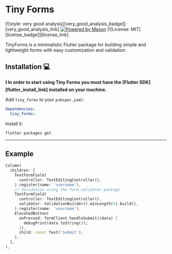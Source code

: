 # Tiny Forms

[![style: very good analysis][very_good_analysis_badge]][very_good_analysis_link]
[![Powered by Mason](https://img.shields.io/endpoint?url=https%3A%2F%2Ftinyurl.com%2Fmason-badge)](https://github.com/felangel/mason)
[![License: MIT][license_badge]][license_link]

TinyForms is a minimalistic Flutter package for building simple and lightweight forms with easy customization and validation.

## Installation 💻

**❗ In order to start using Tiny Forms you must have the [Flutter SDK][flutter_install_link] installed on your machine.**

Add `tiny_forms` to your `pubspec.yaml`:

```yaml
dependencies:
  tiny_forms:
```

Install it:

```sh
flutter packages get
```

---
## Example
```dart
Column(
  children: [
    TextFormField(
      controller: TextEditingController(),
    ).register(name: 'username'),
    // Validation using the form_validator package
    TextFormField(
      controller: TextEditingController(),
      validator: ValidationBuilder().minLength(5).build(),
    ).register(name: 'username'),
    ElevatedButton(
      onPressed: formClient.handleSubmit((data) {
        debugPrint(data.toString());
      }),
      child: const Text('Submit'),
    ),
  ],
),
```
